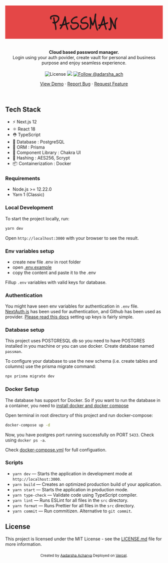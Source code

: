 <p align="center">
<a href="https://passmanager.vercel.app/">
  <img src="https://raw.githubusercontent.com/adarshaacharya/PassMan/main/docs/passman.png" alt="Passman">
</p>
</a>

<br />

<div align="center"><strong>Cloud based password manager.</strong></div>
<div align="center">Login using your auth povider, create vault for personal and business purpose and enjoy seamless experience.</div>

<br />

<div align="center">
  <img alt="License" src="https://img.shields.io/github/license/adarshaacharya/PassMan?style=flat-square">
<img src="https://therealsujitk-vercel-badge.vercel.app/?app=passman" />

  <a href="https://twitter.com/intent/follow?screen_name=adarsha_ach">
    <img src="https://img.shields.io/twitter/follow/adarsha_ach?style=flat-square&color=5e17eb" alt="Follow @adarsha_ach" />
  </a>

</div>

 <p align="center">
    <a href="https://passmanager.vercel.app">View Demo</a>
    ·
    <a href="https://github.com/adarshaacharya/PassMan/issues/new">Report Bug</a>
    ·
    <a href="https://github.com/adarshaacharya/PassMan/issues/new">Request Feature</a>
  </p>

<br />

## Tech Stack

- ⚡️ Next.js 12
- ⚛️ React 18
- ⛑ TypeScript
- 📙 Database : PostgreSQL
- 🚓 ORM : Prisma
- 💄 Component Library : Chakra UI
- 🔑 Hashing : AES256, Scrypt
- 📦 Containerization : Docker

### Requirements

- Node.js >= 12.22.0
- Yarn 1 (Classic)

### Local Development

To start the project locally, run:

```bash
yarn dev
```

Open `http://localhost:3000` with your browser to see the result.

### Env variables setup

- create new file .env in root folder
- open [.env.example](./.env.example)
- copy the content and paste it to the .env

Fillup `.env` variables with valid keys for database.

### Authentication

You might have seen env variables for authentication in `.env` file.
[NextAuth.js](https://next-auth.js.org/) has been used for authentication, and Github has been used as provider. [Please read this docs](https://next-auth.js.org/providers/github) setting up keys is fairly simple.

### Database setup

This project uses POSTGRESQL db so you need to have POSTGRES installed in you machine or you can use docker. Create database named `passman`.

To configure your database to use the new schema (i.e. create tables and columns) use the prisma migrate command:

```bash
npx prisma migrate dev
```

### Docker Setup

The database has support for Docker. So if you want to run the database in a container, you need to [install docker and docker compose](https://www.digitalocean.com/community/tutorials/how-to-install-and-use-docker-compose-on-ubuntu-20-04)

Open terminal in root directory of this project and run docker-compose:

```bash
docker-compose up -d
```

Now, you have postgres port running successfully on PORT `5433`. Check using `docker ps -a`.

Check [docker-compose.yml](./docker-compose.yml) for full configuation.

### Scripts

- `yarn dev` — Starts the application in development mode at `http://localhost:3000`.
- `yarn build` — Creates an optimized production build of your application.
- `yarn start` — Starts the application in production mode.
- `yarn type-check` — Validate code using TypeScript compiler.
- `yarn lint` — Runs ESLint for all files in the `src` directory.
- `yarn format` — Runs Prettier for all files in the `src` directory.
- `yarn commit` — Run commitizen. Alternative to `git commit`.

## License

This project is licensed under the MIT License - see the [LICENSE.md](LICENSE.md) file for more information.

<div align="center">
  <sub>Created by <a href="https://twitter.com/adarsha_ach">Aadarsha Acharya</a> Deployed on <a href="https://www.vercel.com">Vercel</a>.</sub>
</div>
